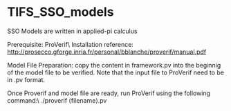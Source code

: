 # TIFS_SSO_models
SSO Models are written in applied-pi calculus

Prerequisite: ProVerif\\
Installation reference: http://prosecco.gforge.inria.fr/personal/bblanche/proverif/manual.pdf

Model File Preparation: copy the content in framework.pv into the beginnig of the model file to be verified. Note that the input file to ProVerif need to be in .pv format.

Once Proverif and model file are ready, run ProVerif using the following command:\\
./proverif ⟨filename⟩.pv